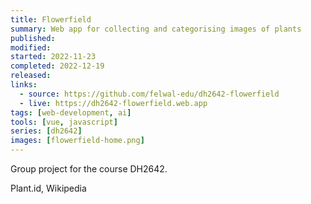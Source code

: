 ```yaml
---
title: Flowerfield
summary: Web app for collecting and categorising images of plants
published:
modified:
started: 2022-11-23
completed: 2022-12-19
released:
links:
  - source: https://github.com/felwal-edu/dh2642-flowerfield
  - live: https://dh2642-flowerfield.web.app
tags: [web-development, ai]
tools: [vue, javascript]
series: [dh2642]
images: [flowerfield-home.png]
---
```


Group project for the course DH2642.

Plant.id, Wikipedia
